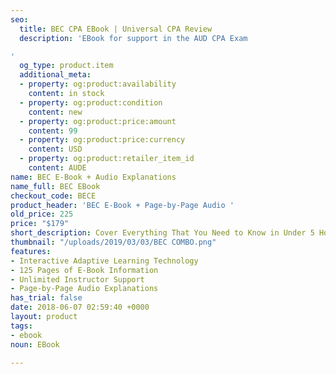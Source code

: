 ```yaml
---
seo:
  title: BEC CPA EBook | Universal CPA Review
  description: 'EBook for support in the AUD CPA Exam

'
  og_type: product.item
  additional_meta:
  - property: og:product:availability
    content: in stock
  - property: og:product:condition
    content: new
  - property: og:product:price:amount
    content: 99
  - property: og:product:price:currency
    content: USD
  - property: og:product:retailer_item_id
    content: AUDE
name: BEC E-Book + Audio Explanations
name_full: BEC EBook
checkout_code: BECE
product_header: 'BEC E-Book + Page-by-Page Audio '
old_price: 225
price: "$179"
short_description: Cover Everything That You Need to Know in Under 5 Hours
thumbnail: "/uploads/2019/03/03/BEC COMBO.png"
features:
- Interactive Adaptive Learning Technology
- 125 Pages of E-Book Information
- Unlimited Instructor Support
- Page-by-Page Audio Explanations
has_trial: false
date: 2018-06-07 02:59:40 +0000
layout: product
tags:
- ebook
noun: EBook

---
```

